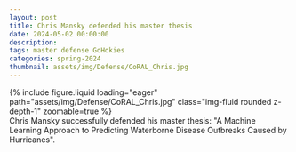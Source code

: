 ```yaml
---
layout: post
title: Chris Mansky defended his master thesis
date: 2024-05-02 00:00:00
description: 
tags: master defense GoHokies
categories: spring-2024
thumbnail: assets/img/Defense/CoRAL_Chris.jpg
---
```


<div class="row mt-3">
    <div class="col-sm mt-3 mt-md-0">
        {% include figure.liquid loading="eager" path="assets/img/Defense/CoRAL_Chris.jpg" class="img-fluid rounded z-depth-1" zoomable=true %}
    </div>
</div>
<div class="caption">
    Chris Mansky successfully defended his master thesis: "A Machine Learning Approach to Predicting Waterborne Disease Outbreaks Caused by Hurricanes".
</div>


